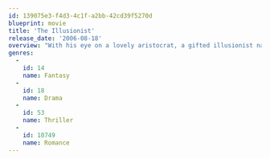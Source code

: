 ```yaml
---
id: 139075e3-f4d3-4c1f-a2bb-42cd39f5270d
blueprint: movie
title: 'The Illusionist'
release_date: '2006-08-18'
overview: "With his eye on a lovely aristocrat, a gifted illusionist named Eisenheim uses his powers to win her away from her betrothed, a crowned prince. But Eisenheim's scheme creates tumult within the monarchy and ignites the suspicion of a dogged inspector."
genres:
  -
    id: 14
    name: Fantasy
  -
    id: 18
    name: Drama
  -
    id: 53
    name: Thriller
  -
    id: 10749
    name: Romance
---
```

